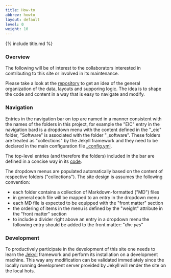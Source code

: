 ```yaml
---
title: How-to
abbrev: howto
layout: default
level: 0
weight: 10
---
```

{% include title.md %}

### Overview
The following will be of interest to the collaborators interested in contributing to this
site or involved in its maintenance.

Please take a look at the <a href="https://github.com/eic/eic.github.io" target="_blank">repository</a>
to get an idea of the general organization of the data, layouts and supporing logic.
The idea is to shape the code and content in a way that is easy to navigate
and modify.

### Navigation
Entries in the navigation bar on top are named in a manner
consistent with the names of the folders in this project, for example the "EIC" entry in the navigation
bard is a dropdown menu with the content defined in the "_eic" folder, "Software" is associated with the
folder "_software". These folders are treated as "collections" by the Jekyll framework and they need
to be declared in the main configuration file
<a href="https://github.com/eic/eic.github.io/blob/master/_config.yml" target="_blank">_config.yml</a>.

The top-level
entries (and therefore the folders) included in the bar are defined in a concise way in its
<a href="https://github.com/eic/eic.github.io/blob/master/_includes/layouts/navbar.html" target="_blank">code</a>.

The dropdown menus are populated automatically based on the content of respective folders ("collections").
The site design is assumes the following convention:
* each folder contains a collection of Markdown-formatted ("MD") files
* in general each file will be mapped to an entry in the dropdown menu
* each MD file is expected to be equipped with the "front matter" section
* the ordering of items in the menu is defined by the "weight" attribute in the "front matter" section
* to include a divider right above an entry in a dropdown menu the following entry should be added
to the front matter: "*div: yes*"

### Development

To productively participate in the development of this site one needs to learn the
<a href="http://jekyllrb.com/">Jekyll</a> framework and perform its installation on
a development machine. This way any modification can be validated immediately since
the locally running development server provided by Jekyll will render the site
on the local hots.

